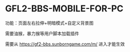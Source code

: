 # GFL2-BBS-MOBILE-FOR-PC
功能：页面左右拉伸+明暗模式+自定义背景图

需要油猴，暴力猴等用户脚本加载插件

需要从 https://gf2-bbs.sunborngame.com/m/ 进入才能生效
